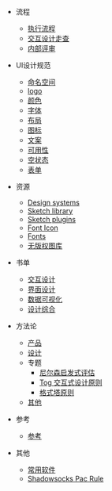 
* 流程
  * [执行流程](content/flow/flow.md)
  * [交互设计走查](content/flow/IDChecklist.md)
  <!-- * [UI设计走查](content/flow/UIChecklist.md) -->
  * [内部评审](content/flow/review.md)

* UI设计规范
  * [命名空间](content/guidelines/naming.md)
  * [logo](content/guidelines/logo.md)
  * [颜色](content/guidelines/color.md)
  * [字体](content/guidelines/font.md)
  * [布局](content/guidelines/layout.md)
  * [图标](content/guidelines/icon.md)
  * [文案](content/guidelines/writing.md)
  * [可用性](content/guidelines/usability.md)
  * [空状态](content/guidelines/emptyState.md)
  * [表单](content/guidelines/form.md)

* 资源
  * [Design systems](content/resources/designSystems.md)
  * [Sketch library](content/resources/sketchLib.md)
  <!-- * <a class="fal fa-gem" href="#/content/resources/sketchLib"> Sketch library</a> -->
  * [Sketch plugins](content/resources/sketchPlugins.md)
  * [Font Icon](content/resources/icons.md)
  * [Fonts](content/resources/fonts.md)
  * [无版权图库](content/other/freestock.md)

* 书单
  * [交互设计](content/books/IDBook.md)
  * [界面设计](content/books/UIBook.md)
  * [数据可视化](content/books/DVBook.md)
  * [设计综合](content/books/UXDBook.md)

* 方法论
  * [产品](content/method/product.md)
  * [设计](content/method/design.md)
  * 专题
    * [尼尔森启发式评估](content/method/topic/nielsen.md)
    * [Tog 交互式设计原则](content/method/topic/tog.md)
    * [格式塔原则](content/method/topic/gestalt.md)
  * [其他](content/method/other.md)

* 参考
  * [参考](references.md)
* 其他
  * [常用软件](content/other/software.md)
  * [Shadowsocks Pac Rule](content/other/sspac.md)